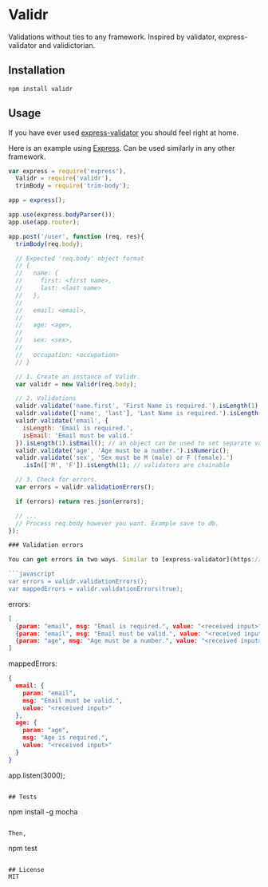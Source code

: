 # Validr

Validations without ties to any framework. Inspired by validator, express-validator and validictorian.

## Installation

```
npm install validr
```

## Usage

If you have ever used [express-validator](https://github.com/ctavan/express-validator) you should feel right at home.

Here is an example using [Express](expressjs.com). Can be used similarly in any other framework.
```javascript
var express = require('express'),
  Validr = require('validr'),
  trimBody = require('trim-body');

app = express();

app.use(express.bodyParser());
app.use(app.router);

app.post('/user', function (req, res){
  trimBody(req.body);

  // Expected 'req.body' object format
  // {
  //   name: {
  //     first: <first name>,
  //     last: <last name>
  //   },
  // 
  //   email: <email>,
  // 
  //   age: <age>,
  //
  //   sex: <sex>,
  //
  //   occupation: <occupation>
  // }

  // 1. Create an instance of Validr.
  var validr = new Validr(req.body);

  // 2. Validations
  validr.validate('name.first', 'First Name is required.').isLength(1); // use string with dot-notation to validate nested fields
  validr.validate(['name', 'last'], 'Last Name is required.').isLength(1); // you can also use an array to validate nested fields
  validr.validate('email', {
    isLength: 'Email is required.',
    isEmail: 'Email must be valid.'
  }).isLength(1).isEmail(); // an object can be used to set separate validation messages for validators.
  validr.validate('age', 'Age must be a number.').isNumeric();
  validr.validate('sex', 'Sex must be M (male) or F (female).')
    .isIn(['M', 'F']).isLength(1); // validators are chainable

  // 3. Check for errors.
  var errors = validr.validationErrors();

  if (errors) return res.json(errors);

  // ...
  // Process req.body however you want. Example save to db.
});

### Validation errors

You can get errors in two ways. Similar to [express-validator](https://github.com/ctavan/express-validator#validation-errors).

```javascript
var errors = validr.validationErrors();
var mappedErrors = validr.validationErrors(true);
```

errors:
```json
[
  {param: "email", msg: "Email is required.", value: "<received input>"},
  {param: "email", msg: "Email must be valid.", value: "<received input>"},
  {param: "age", msg: "Age must be a number.", value: "<received input>"}
]
```

mappedErrors:
```json
{
  email: {
    param: "email",
    msg: "Email must be valid.",
    value: "<received input>"
  },
  age: {
    param: "age",
    msg: "Age is required.",
    value: "<received input>"
  }
}
```


app.listen(3000);
```

## Tests

```
npm install -g mocha
```

Then,
```
npm test
```

## License
MIT